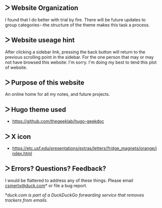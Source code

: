 
## ᐳ Website Organization 
I found that I do better with trial by fire.  There will be future updates to group categories--the structure of the theme makes this task a process.

## ᐳ Website useage hint
After clicking a sidebar link, pressing the back button will return to the previous scrolling point in the sidebar.  For the one person that may or may not have browsed this website: I'm sorry.  I'm doing my best to tend this plot of website.

## ᐳ Purpose of this website
An online home for all my notes, and future projects.

## ᐳ Hugo theme used
- https://github.com/thegeeklab/hugo-geekdoc

## ᐳ X icon
- https://etc.usf.edu/presentations/extras/letters/fridge_magnets/orange/index.html

## ᐳ Errors?  Questions?  Feedback?
I would be flattered to address any of these things.  Please email csmertx@duck.com\* or file a bug report.  

\*_duck.com is part of a DuckDuckGo forwarding service that removes trackers from emails._
